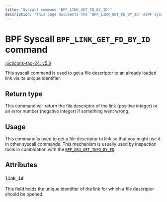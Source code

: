 ```yaml
---
title: "Syscall command 'BPF_LINK_GET_FD_BY_ID'"
description: "This page documents the 'BPF_LINK_GET_FD_BY_ID' eBPF syscall command, including its definition, usage, program types that can use it, and examples."
---
```

# BPF Syscall `BPF_LINK_GET_FD_BY_ID` command

<!-- [FEATURE_TAG](BPF_LINK_GET_FD_BY_ID) -->
[:octicons-tag-24: v5.8](https://github.com/torvalds/linux/commit/2d602c8cf40d65d4a7ac34fe18648d8778e6e594)
<!-- [/FEATURE_TAG] -->

This syscall command is used to get a file descriptor to an already loaded link via its unique identifier.

## Return type

This command will return the file descriptor of the link (positive integer) or an error number (negative integer) if something went wrong.

## Usage

This command is used to get a file descriptor to link so that you might use it in other syscall commands. This mechanism is usually used by inspection tools in combination with the [`BPF_OBJ_GET_INFO_BY_FD`](BPF_OBJ_GET_INFO_BY_FD.md).

## Attributes

### `link_id`

This field holds the unique identifier of the link for which a file descriptor should be opened.

